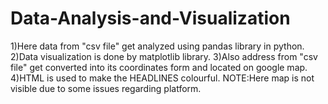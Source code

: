 # Data-Analysis-and-Visualization
1)Here data from "csv file" get analyzed using pandas library in python.
2)Data visualization is done by matplotlib library.
3)Also address from "csv file" get converted into its coordinates form and located on google map.
4)HTML is used to make the HEADLINES colourful.
NOTE:Here map is not visible due to some issues regarding platform.
